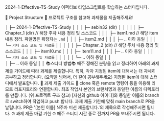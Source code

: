2024-1-Effective-TS-Study
이펙티브 타입스크립트를 학습하는 스터디입니다.

📁 Project Structure 📁
프로젝트 구조를 참고해 과제물을 제출해주세요!

│
├─ 2024-1-Effective-TS-Study
│     │
│     ├─ sebin32 (dir)
│     │     │ 
│     │     ├─  Chapter_1 (dir) // 해당 주차 내용 정리 및 소스코드
│     │     │    ├─ item1.md // 해당 item 내용 정리. 파일명은 확장자는 `.md` 
│     │     │    ├─ item2.md
│     │     │    ├─ .. 이하 동일
│     │     │    └─ `기타 소스 코드 및 자료들`
│     │     │
│     │     ├─  Chapter_2 (dir) // 해당 주차 내용 정리 및 소스코드
│     │     │    ├─ item10.md
│     │     │    ├─ item11.md
│     │     │    ├─ .. 이하 동일
│     │     │    └─ `기타 소스 코드 및 자료들`
│     │     │
│     │     └─ .. 이하 동일
│     │   
│     ├─ .. 이하 동일
│ 
│ 
📚스터디 방법📚
매주 정해진 분량을 읽고 정리하여 아래의 과제 제출 가이드에 따라 과제를 제출합니다.
특히, 각자 지정된 item에 대해서는 더 자세히 공부하고 정리합니다. (요약을 넘어서, 더 깊이 공부해주세요)
지정된 item에 대해 스터디에서 발표합니다.
📝 과제 제출 가이드 📝
clone 혹은 remote 명령어 등을 이용해 리모트 리포지토리와 연결합니다.
최초 작업시 본인의 브랜치명과 동일한 이름의 디렉토리를 만듭니다. (위 프로젝트 구조 참고)
[자신의 github 아이디]와 동일한 이름의 branch로 switch하여 작업하고 push 합니다.
과제 제출 기한에 맞춰 main branch로 PR을 날립니다.
PR은 '[본인 이름] N주차 미션 제출합니다.'의 제목으로 작성해주시면 됩니다.
⏰ 과제 제출 마감 기한 ⏰
매주 스터디 시간 종료 전까지 PR을 보내주시면 됩니다.

